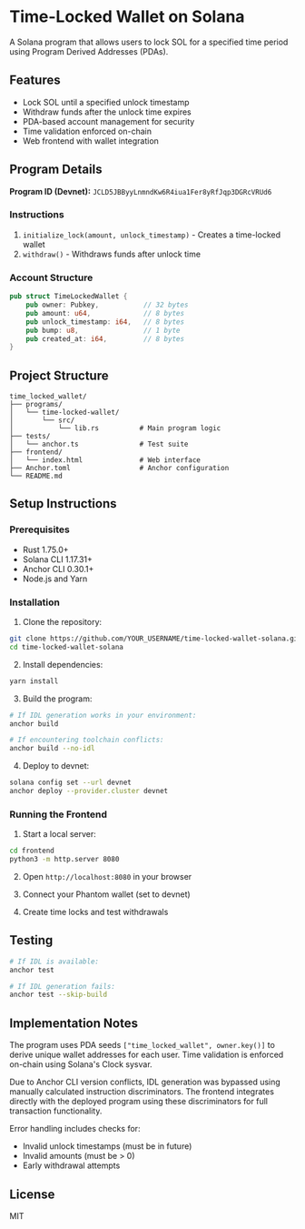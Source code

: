 # Time-Locked Wallet on Solana

A Solana program that allows users to lock SOL for a specified time period using Program Derived Addresses (PDAs).

## Features

- Lock SOL until a specified unlock timestamp
- Withdraw funds after the unlock time expires
- PDA-based account management for security
- Time validation enforced on-chain
- Web frontend with wallet integration

## Program Details

**Program ID (Devnet):** `JCLD5JBByyLnmndKw6R4iua1Fer8yRfJqp3DGRcVRUd6`

### Instructions

1. `initialize_lock(amount, unlock_timestamp)` - Creates a time-locked wallet
2. `withdraw()` - Withdraws funds after unlock time

### Account Structure

```rust
pub struct TimeLockedWallet {
    pub owner: Pubkey,           // 32 bytes
    pub amount: u64,             // 8 bytes  
    pub unlock_timestamp: i64,   // 8 bytes
    pub bump: u8,                // 1 byte
    pub created_at: i64,         // 8 bytes
}
```

## Project Structure

```
time_locked_wallet/
├── programs/
│   └── time-locked-wallet/
│       └── src/
│           └── lib.rs          # Main program logic
├── tests/
│   └── anchor.ts               # Test suite
├── frontend/
│   └── index.html              # Web interface
├── Anchor.toml                 # Anchor configuration
└── README.md
```

## Setup Instructions

### Prerequisites
- Rust 1.75.0+
- Solana CLI 1.17.31+
- Anchor CLI 0.30.1+
- Node.js and Yarn

### Installation

1. Clone the repository:
```bash
git clone https://github.com/YOUR_USERNAME/time-locked-wallet-solana.git
cd time-locked-wallet-solana
```

2. Install dependencies:
```bash
yarn install
```

3. Build the program:
```bash
# If IDL generation works in your environment:
anchor build

# If encountering toolchain conflicts:
anchor build --no-idl
```

4. Deploy to devnet:
```bash
solana config set --url devnet
anchor deploy --provider.cluster devnet
```

### Running the Frontend

1. Start a local server:
```bash
cd frontend
python3 -m http.server 8080
```

2. Open `http://localhost:8080` in your browser

3. Connect your Phantom wallet (set to devnet)

4. Create time locks and test withdrawals

## Testing

```bash
# If IDL is available:
anchor test

# If IDL generation fails:
anchor test --skip-build
```

## Implementation Notes

The program uses PDA seeds `["time_locked_wallet", owner.key()]` to derive unique wallet addresses for each user. Time validation is enforced on-chain using Solana's Clock sysvar.

Due to Anchor CLI version conflicts, IDL generation was bypassed using manually calculated instruction discriminators. The frontend integrates directly with the deployed program using these discriminators for full transaction functionality.

Error handling includes checks for:
- Invalid unlock timestamps (must be in future)
- Invalid amounts (must be > 0)
- Early withdrawal attempts

## License

MIT
